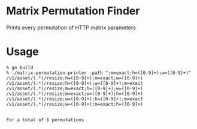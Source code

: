# Matrix Permutation Finder

Prints every permutation of HTTP matrix parameters

# Usage

```
% go build
% ./matrix-permutation-printer -path ";m=exact;h=([0-9]+);w=([0-9]+)"
/v1/asset/(.*)/resize;h=([0-9]+);m=exact;w=([0-9]+)
/v1/asset/(.*)/resize;h=([0-9]+);w=([0-9]+);m=exact
/v1/asset/(.*)/resize;m=exact;h=([0-9]+);w=([0-9]+)
/v1/asset/(.*)/resize;m=exact;w=([0-9]+);h=([0-9]+)
/v1/asset/(.*)/resize;w=([0-9]+);h=([0-9]+);m=exact
/v1/asset/(.*)/resize;w=([0-9]+);m=exact;h=([0-9]+)


For a total of 6 permutations
```
